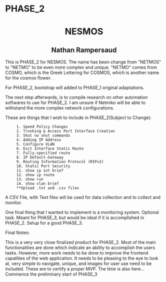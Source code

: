 # PHASE_2
<h1 align=center>NESMOS</h1>

<h2 align=center>Nathan Rampersaud</h2>

This is PHASE_2 for NESMOS. The name has been change from "NETMOS" to "NETMO" to be even more complex and unique. "NETMO" comes from COSMO, which is the Greek Lettering for COSMOS, which is another name for the cosmos flower. 

For PHASE_2, bootstrap will added to PHASE_1 original adaptations. 


The next step afterwards, is to compile research on other automation softwares to use for PHASE_2. I am unsure if Netmiko will be able to withstand the more complex network configurations. 


These are things that I wish to include in PHASE_2(Subject to Change):

``` 
     1. Speed Policy Changes
     2. Trunking & Access Port Interface Creation 
     3. Shut no shut commands 
     4. Adding IP Address 
     5. Configure VLAN 
     6. Exit Interface Static Route
     7. Fully-specified route 
     8. IP Default-Gateway
     9. Routing Information Protocol (RIPv2)
     10. Static Port Security 
     11. show ip int brief
     12. show ip route
     13. show run 
     14. show vlan brief 
     **Upload .txt and .csv files
```


A CSV File, with Text files will be used for data collection and to collect and monitor. 

One final thing that I wanted to implement is a monitoring system. Optional task. Meant for PHASE_3, but would be ideal if it is accomplished in PHASE_2. Setup for a good PHASE_3. 

Final Notes: 

This is a very very close finalized product for PHASE_2. Most of the main functionalities are done which indicate an ability to accomplish the users tasks. However, more work needs to be done to improve the frontend capalities of the web application. It needs to be pleasing to the eye to look at, very simple to navigate, unique, and images for user use need to be included. These are to certify a proper MVP. The time is also here... Commence the preliminary start of PHASE_3
